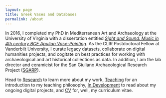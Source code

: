 ```yaml
---
layout: page
title: Greek Vases and Databases
permalink: /about
---
```


In 2016, I completed my PhD in Mediterranean Art and Archaeology at the University of Virginia with a dissertation entitled [_Sight and Sound: Music in 4th century BCE Apulian Vase-Painting_](http://dx.doi.org/10.18130/V3RG67). As the CLIR Postdoctoral Fellow at Vanderbilt University, I curate legacy datasets, collaborate on digital humanities projects, and cogitate on best practices for working with archaeological and art historical collections as data. In addition, I am the lab director and ceramicist for the San Giuliano Archaeological Research Project ([SGARP](http://www.baylor.edu/bic/index.php?id=940301)).

Head to [Research](../research) to learn more about my work, [Teaching](../teaching) for an introduction to my teaching philosophy, [In Development](../dev) to read about my ongoing digital projects, and [CV](../cv) for, well, my curriculum vitae.